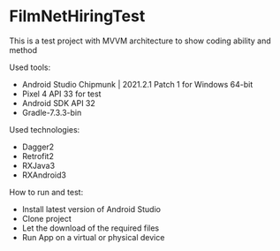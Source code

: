 # FilmNetHiringTest

This is a test project with MVVM architecture to show coding ability and method

Used tools:
   - Android Studio Chipmunk | 2021.2.1 Patch 1 for Windows 64-bit
   - Pixel 4 API 33 for test
   - Android SDK API 32
   - Gradle-7.3.3-bin

Used technologies:
   - Dagger2
   - Retrofit2
   - RXJava3
   - RXAndroid3

How to run and test:
- Install latest version of Android Studio
- Clone project
- Let the download of the required files
- Run App on a virtual or physical device